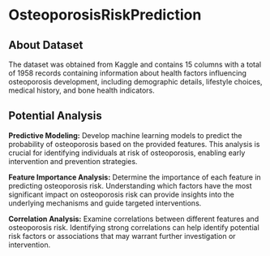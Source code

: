 # OsteoporosisRiskPrediction
<html>
<head>

</head>
<body>

<h2>About Dataset</h2>
<p>The dataset was obtained from Kaggle and contains 15 columns with a total of 1958 records containing information about health factors influencing osteoporosis development, including demographic details, lifestyle choices, medical history, and bone health indicators.</p>

<h2>Potential Analysis</h2>
<p><strong>Predictive Modeling:</strong> Develop machine learning models to predict the probability of osteoporosis based on the provided features. This analysis is crucial for identifying individuals at risk of osteoporosis, enabling early intervention and prevention strategies.</p>

<p><strong>Feature Importance Analysis:</strong> Determine the importance of each feature in predicting osteoporosis risk. Understanding which factors have the most significant impact on osteoporosis risk can provide insights into the underlying mechanisms and guide targeted interventions.</p>

<p><strong>Correlation Analysis:</strong> Examine correlations between different features and osteoporosis risk. Identifying strong correlations can help identify potential risk factors or associations that may warrant further investigation or intervention.</p>

</body>
</html>
